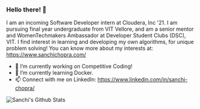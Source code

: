 ### Hello there! 👋

<!--
**SanchiChopra/SanchiChopra** is a ✨ _special_ ✨ repository because its `README.md` (this file) appears on your GitHub profile.
-->
I am an incoming Software Developer intern at Cloudera, Inc '21. I am pursuing final year undergraduate from VIT Vellore, and am a senior mentor and WomenTechmakers Ambassador at Developer Student Clubs (DSC), VIT. I find interest in learning and developing my own algorithms, for unique problem solving! You can know more about my interests at:
https://www.sanchichopra.com/ 

- 🔭 I’m currently working on Competitive Coding!
- 🌱 I’m currently learning Docker.
- 📫 Connect with me on LinkedIn: https://www.linkedin.com/in/sanchi-chopra/

![Sanchi's Github Stats](https://github-readme-stats.vercel.app/api?username=SanchiChopra&count_private=true&show_icons=true&theme=radical)
